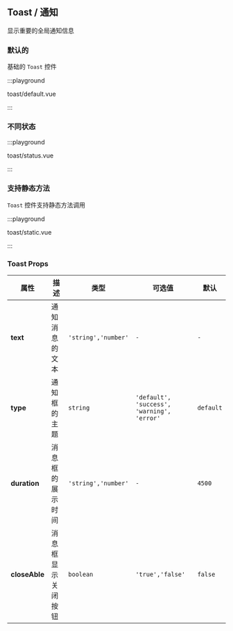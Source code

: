 ## Toast / 通知

显示重要的全局通知信息

### 默认的

基础的 `Toast` 控件

:::playground

toast/default.vue

:::

### 不同状态

:::playground

toast/status.vue

:::

### 支持静态方法

`Toast` 控件支持静态方法调用

:::playground

toast/static.vue

:::

### Toast Props

| 属性          | 描述               | 类型                | 可选值                                     | 默认      |
| ------------- | ------------------ | ------------------- | ------------------------------------------ | --------- |
| **text**      | 通知消息的文本     | `'string','number'` | `-`                                        | `-`       |
| **type**      | 通知框的主题       | `string`            | `'default', 'success', 'warning', 'error'` | `default` |
| **duration**  | 消息框的展示时间   | `'string','number'` | `-`                                        | `4500`    |
| **closeAble** | 消息框显示关闭按钮 | `boolean`           | `'true','false'`                           | `false`   |
